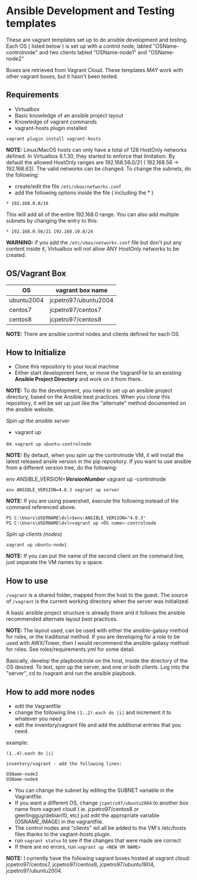 # Ansible Development and Testing templates

These are vagrant templates set up to do ansible development and testing.  Each OS ( listed below ) is set up with a control node, labled "OSName-controlnode" and two clients labled "OSName-node1" and "OSName-node2"

Boxes are retrieved from Vagrant Cloud.  These templates _MAY_ work with other vagrant boxes, but it hasn't been tested.
## Requirements

* Virtualbox 
* Basic knowledge of an ansible project layout
* Knowledge of vagrant commands
* vagrant-hosts plugin installed

`vagrant plugin install vagrant-hosts`

**NOTE:** Linux/MacOS hosts can only have a total of 128 HostOnly networks defined.  In Virtualbox 6.1.30, they started to enforce that limitation. By default the allowed HostOnly ranges are 192.168.56.0/21 ( 192.168.56 -> 192.168.63).  The valid networks can be changed. To change the subnets, do the following:

* create/edit the file `/etc/vbox/networks.conf`
* add the following options inside the file ( including the * )

```
* 192.168.0.0/16
```

This will add all of the entire 192.168.0 range.  You can also add multiple subnets by changing the entry to this:

```
* 192.168.0.56/21 192.168.10.0/24
```

**WARNING:** if you add the `/etc/vbox/networks.conf` file but don't put any content inside it, Virtualbox will not allow ANY HostOnly networks to be created.


## OS/Vagrant Box

| OS         | vagrant box name                         | 
| ---------- | ---------------------------------------- |
| ubuntu2004 | jcpetro97/ubuntu2004                     |
| centos7    | jcpetro97/centos7                        |
| centos8    | jcpetro97/centos8                        |

**NOTE:** There are ansible control nodes and clients defined for each OS

## How to Initialize

* Clone this repository to your local machine
* Either start development here, or move the VagrantFile to an existing **Ansible Project Directory** and work on it from there.  

**NOTE:** To do the development, you need to set up an ansible project directory, based on the Ansible best practices.  When you clone this repository, it will be set up just like the "alternate" method documented on the ansible website. 

_Spin up the ansible server_

* vagrant up <VM name>

ex. `vagrant up ubuntu-controlnode`

**NOTE:** By default, when you spin up the controlnode VM, it will install the latest released ansile version in the pip repository.  If you want to use ansible from a different version tree, do the following:

env ANSIBLE_VERSION=_**VersionNumber**_ vagrant up <OS name>-controlnode

`env ANSIBLE_VERSION=4.0.3 vagrant up server`

**NOTE:** If you are using powershell, execute the following instead of the command referenced above.

```
PS C:\Users\USERNAME\dvl>$env:ANSIBLE_VERSION="4.0.3"
PS C:\Users\USERNAME\dvl>vagrant up <OS name>-controlnode

```

_Spin up clients (nodes)_

`vagrant up ubuntu-node1`

**NOTE:** If you can put the name of the second client on the command line, just separate the VM names by a space.

## How to use

`/vagrant` is a shared folder, mapped from the host to the guest.  The source of `/vagrant` is the current working directory when the server was initialized.  

A basic ansible project structure is already there and it follows the ansible recommended alternate layout best practices.  

**NOTE:** The layout used, can be used with either the ansible-galaxy method for roles, or the traditional method.  If you are developing for a role to be used with AWX/Tower, then I would recommend the ansible-galaxy method for roles.  See roles/requirements.yml for some detail.

Basically, develop the playbook/role on the host, inside the directory of the OS desired.  To test, spin up the server, and one or both clients.  Log into the "server", cd to /vagrant and run the ansible playbook.

## How to add more nodes

* edit the Vagrantfile
* change the following line  `(1..2).each do |i|`  and increment it to whatever you need
* edit the inventory/vagrant file and add the additional entries that you need.  

example:

```
(1..4).each do |i|

inventory/vagrant - add the following lines:

OSName-node3
OSName-node4

```

* You can change the subnet by editing the SUBNET variable in the Vagrantfile.
* If you want a different OS, change `jcpetro97/ubuntu2004` to another box name from vagrant cloud ( ie. jcpetro97/centos8 or geerlingguy/debian10, etc)  just edit the appropriate variable (OSNAME_IMAGE) in the vagrantfile.
* The control nodes and "clients"  wil all be added to the VM's /etc/hosts files thanks to the vagtant-hosts plugin.
* run `vagrant status` to see if the changes that were made are correct
* If there are no errors, run `vagrant up <NEW VM NAME>`

**NOTE:** I currently have the following vagrant boxes hosted at vagrant cloud: jcpetro97/centos7, jcpetro97/centos8, jcpetro97/ubuntu1804, jcpetro97/ubuntu2004.
